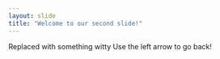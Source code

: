 ```yaml
---
layout: slide
title: "Welcome to our second slide!"
---
```

Replaced with something witty
Use the left arrow to go back!
